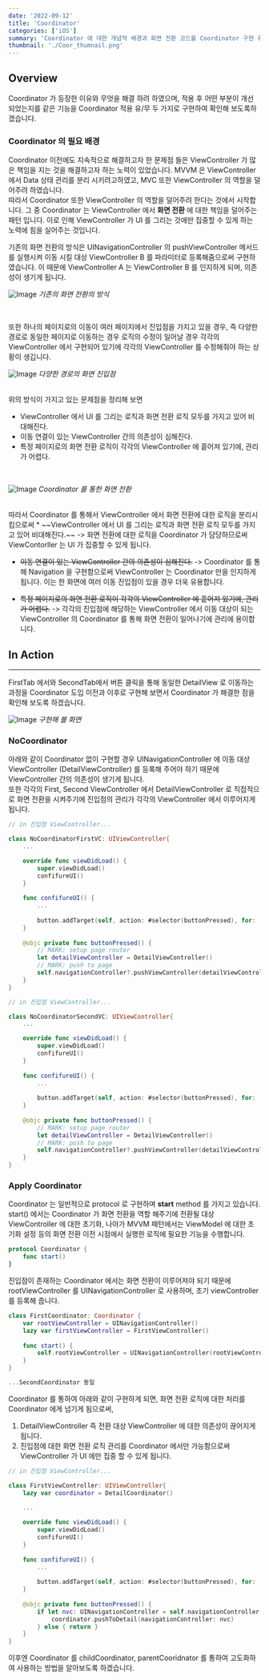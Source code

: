 ```yaml
---
date: '2022-09-12'
title: 'Coordinator'
categories: ['iOS']
summary: 'Coordinator 에 대한 개념적 배경과 화면 전환 코드를 Coordinator 구현 유무로 비교를 통한 이해'
thumbnail: './Coor_thumnail.png'
---
```


## Overview


Coordinator 가  등장한 이유와 무엇을 해결 하려 하였으며, 적용 후 어떤 부분이 개선 되었는지를 같은 기능을 Coordinator 적용 유/무 두 가지로 구현하여 확인해 보도록하겠습니다. 


### Coordinator 의 필요 배경 

Coordinator 이전에도 지속적으로 해결하고자 한 문제점 들은 ViewController 가 많은 책임을 지는 것을 해결하고자 하는 노력이 있었습니다. 
MVVM 은 ViewController 에서 Data 상태 관리를 분리 시키려고하였고, MVC 또한 ViewController 의 역할을 덜어주려 하였습니다. 
<br>
따라서 Coordinator 또한 ViewController 의 역할을 덜어주려 한다는 것에서 시작합니다. 
그 중 Coordinator 는 ViewController 에서 **화면 전환** 에 대한 책임을 덜어주는 패턴 입니다. 이로 인해 ViewController 가 UI 를 그리는 것에만 집중할 수 있게 하는 노력에 힘을 실어주는 것입니다.
<br>

기존의 화면 전환의 방식은 UINavigationController 의 pushViewController 메서드를 실행시켜 이동 시킬 대상 ViewController B 를 파라미터로 등록해줌으로써 구현하였습니다. 
이 때문에 ViewController A 는 ViewController B 를 인지하게 되며, 의존성이 생기게 됩니다. 
<br>

![Image](./assets/Coordinator_vc.png "image")
*기존의 화면 전환의 방식*

<br>

또한 하나의 페이지로의 이동이 여러 페이지에서 진입점을 가지고 있을 경우, 즉 다양한 경로로 동일한 페이지로 이동하는 경우 
로직의 수정이 일어날 경우 각각의 ViewController 에서 구현되어 있기에 각각의 ViewController 를 수정해줘야 하는 상황이 생깁니다. 
<br>

![Image](./assets/Coordinator_endpoint.png "image")
*다양한 경로의 화면 진입점*


<br/>
위의 방식이 가지고 있는 문제점을 정리해 보면
<br/>

* ViewController 에서 UI 를 그리는 로직과 화면 전환 로직 모두를 가지고 있어 비대해진다.
* 이동 연결이 있는 ViewController 간의 의존성이 심해진다. 
* 특정 페이지로의 화면 전환 로직이 각각의 ViewController 에 흩어져 있기에, 관리가 어렵다. 

<br>

![Image](./assets/Coordinator_vc_decouple.png)
*Coordinator 를 통한 화면 전환*

<br>
따라서 Coordinator 를 통해서 ViewController 에서 화면 전환에 대한 로직을 분리시킴으로써 
* ~~ViewController 에서 UI 를 그리는 로직과 화면 전환 로직 모두를 가지고 있어 비대해진다.~~
  -> 화면 전환에 대한 로직을 Coordinator 가 담당하므로써 ViewContorller 는 UI 가 집중할 수 있게 됩니다. 
  
* ~~이동 연결이 있는 ViewController 간의 의존성이 심해진다.~~
  -> Coordinator 를 통해 Navigation 을 구현함으로써 ViewController 는 Coordinator 만을 인지하게 됩니다. 이는 한 화면에 여러 이동 진입점이 있을 경우 더욱 유용합니다. 
  
* ~~특정 페이지로의 화면 전환 로직이 각각의 ViewController 에 흩어져 있기에, 관리가 어렵다.~~
  -> 각각의 진입점에 해당하는 ViewController 에서 이동 대상이 되는 ViewController 의 Coordinator 를 통해 화면 전환이 일어나기에 관리에 용이합니다. 



## In Action
---

FirstTab 에서와 SecondTab에서 버튼 클릭을 통해 동일한 DetailView 로 이동하는 과정을 Coordinator 도입 이전과 이후로 구현해 보면서 Coordinator 가 해결한 점을 확인해 보도록 하겠습니다. 

![Image](./assets/coor_simul.gif)
*구현해 볼 화면*

### NoCoordinator

아래와 같이 Coordinator 없이 구현할 경우 UINavigationController 에 이동 대상 ViewController (DetailViewController) 를 등록해 주어야 하기 때문에 ViewController 간의 의존성이 생기게 됩니다. 
<br>
또한 각각의 First, Second ViewController 에서 DetailViewController 로 직접적으로 화면 전환을 시켜주기에 진입점의 관리가 각각의 ViewController 에서 이루어지게 됩니다. 

```swift
// in 진입점 ViewController...

class NoCoordinatorFirstVC: UIViewController{
	...

    override func viewDidLoad() {
        super.viewDidLoad()
        confifureUI()
    }
    
    func confifureUI() {
		...
		
		button.addTarget(self, action: #selector(buttonPressed), for: .touchUpInside)
    }
    
    @objc private func buttonPressed() {
        // MARK: setup page router
        let detailViewController = DetailViewController()
        // MARK: push to page
        self.navigationController?.pushViewController(detailViewController, animated: true)
    }
}

```

```swift
// in 진입점 ViewController...

class NoCoordinatorSecondVC: UIViewController{
	...

    override func viewDidLoad() {
        super.viewDidLoad()
        confifureUI()
    }
    
    func confifureUI() {
		...
		
		button.addTarget(self, action: #selector(buttonPressed), for: .touchUpInside)
    }
    
    @objc private func buttonPressed() {
        // MARK: setup page router
        let detailViewController = DetailViewController()
        // MARK: push to page
        self.navigationController?.pushViewController(detailViewController, animated: true)
    }
}

```



### Apply Coordinator

Coordinator 는 일반적으로 protocol 로 구현하며 **start** method 를 가지고 있습니다.
<br>
start() 에서는 Coordinator 가 화면 전환을 역할 해주기에 전환될 대상 ViewController 에 대한 초기화, 나아가 MVVM 패턴에서는 ViewModel 에 대한 초기화 설정 등의 화면 전환 이전 시점에서 실행한 로직에 필요한 기능을 수행합니다. 

```swift
protocol Coordinator {
    func start()
}
```


진입점이 존재하는 Coordinator 에서는 화면 전환이 이루어져야 되기 때문에 rootViewController 를 UINavigationController 로 사용하며, 초기 viewController 를 등록해 줍니다. 

```swift
class FirstCoordinator: Coordinator {
    var rootViewController = UINavigationController()
    lazy var firstViewController = FirstViewController()
    
    func start() {
        self.rootViewController = UINavigationController(rootViewController: self.firstViewController)
    }
}

...SecondCoordinator 동일

```


Coordinator 를 통하여 아래와 같이 구현하게 되면, 화면 전환 로직에 대한 처리를 Coordinator 에게 넘기게 됨으로써,

1. DetailViewController 즉 전환 대상 ViewController 에 대한 의존성이 끊어지게 됩니다.
2. 진입점에 대한 화면 전환 로직 관리를 Coordinator 에서만 가능함으로써 ViewController 가 UI 에만 집중 할 수 있게 됩니다.

```swift
// in 진입점 ViewController...

class FirstViewController: UIViewController{
	lazy var coordinator = DetailCoordinator()
	
	...

    override func viewDidLoad() {
        super.viewDidLoad()
        confifureUI()
    }
    
    func confifureUI() {
		...
		
		button.addTarget(self, action: #selector(buttonPressed), for: .touchUpInside)
    }
    
    @objc private func buttonPressed() {
        if let nvc: UINavigationController = self.navigationController {
            coordinator.pushToDetail(navigationController: nvc)
        } else { return }
    }
}

```



이후엔 Coordinator 를 childCoordinator, parentCooridnator 를 통하여 고도화하여 사용하는 방법을 알아보도록 하겠습니다. 